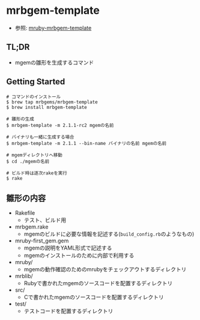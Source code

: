 # mrbgem-template
- 参照: [mruby-mrbgem-template](https://github.com/matsumotory/mruby-mrbgem-template)

## TL;DR
- mgemの雛形を生成するコマンド

## Getting Started
```
# コマンドのインストール
$ brew tap mrbgems/mrbgem-template
$ brew install mrbgem-template

# 雛形の生成
$ mrbgem-template -m 2.1.1-rc2 mgemの名前

# バイナリも一緒に生成する場合
$ mrbgem-template -m 2.1.1 --bin-name バイナリの名前 mgemの名前

# mgemディレクトリへ移動
$ cd ./mgemの名前

# ビルド時は逐次rakeを実行
$ rake
```

## 雛形の内容
- Rakefile
  - テスト、ビルド用
- mrbgem.rake
  - mgemのビルドに必要な情報を記述する(`build_config.rb`のようなもの)
- mruby-first_gem.gem
  - mgemの説明をYAML形式で記述する
  - mgemのインストールのために内部で利用する
- mruby/
  - mgemの動作確認のためのmrubyをチェックアウトするディレクトリ
- mrblib/
  - Rubyで書かれたmgemのソースコードを配置するディレクトリ
- src/
  - Cで書かれたmgemのソースコードを配置するディレクトリ
- test/
  - テストコードを配置するディレクトリ
